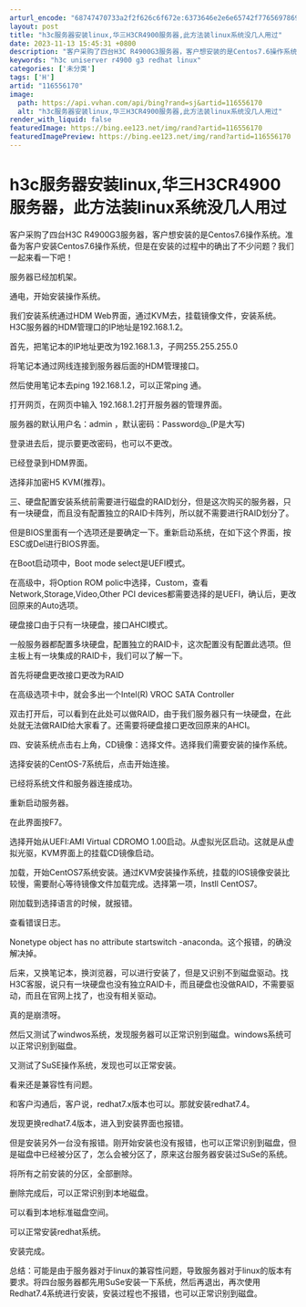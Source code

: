 ```yaml
---
arturl_encode: "68747470733a2f2f626c6f672e:6373646e2e6e65742f77656978696e5f34323532323735302f:61727469636c652f64657461696c732f313136353536313730"
layout: post
title: "h3c服务器安装linux,华三H3CR4900服务器,此方法装linux系统没几人用过"
date: 2023-11-13 15:45:31 +0800
description: "客户采购了四台H3C R4900G3服务器，客户想安装的是Centos7.6操作系统。准备为客户安装"
keywords: "h3c uniserver r4900 g3 redhat linux"
categories: ['未分类']
tags: ['H']
artid: "116556170"
image:
  path: https://api.vvhan.com/api/bing?rand=sj&artid=116556170
  alt: "h3c服务器安装linux,华三H3CR4900服务器,此方法装linux系统没几人用过"
render_with_liquid: false
featuredImage: https://bing.ee123.net/img/rand?artid=116556170
featuredImagePreview: https://bing.ee123.net/img/rand?artid=116556170
---
```


# h3c服务器安装linux,华三H3CR4900服务器，此方法装linux系统没几人用过

客户采购了四台H3C R4900G3服务器，客户想安装的是Centos7.6操作系统。准备为客户安装Centos7.6操作系统，但是在安装的过程中的确出了不少问题？我们一起来看一下吧！

服务器已经加机架。

通电，开始安装操作系统。

我们安装系统通过HDM Web界面，通过KVM去，挂载镜像文件，安装系统。H3C服务器的HDM管理口的IP地址是192.168.1.2。

首先，把笔记本的IP地址更改为192.168.1.3，子网255.255.255.0

将笔记本通过网线连接到服务器后面的HDM管理接口。

然后使用笔记本去ping 192.168.1.2，可以正常ping 通。

打开网页，在网页中输入 192.168.1.2打开服务器的管理界面。

服务器的默认用户名：admin ，默认密码：Password@\_(P是大写)

登录进去后，提示要更改密码，也可以不更改。

已经登录到HDM界面。

选择非加密H5 KVM(推荐)。

三、硬盘配置安装系统前需要进行磁盘的RAID划分，但是这次购买的服务器，只有一块硬盘，而且没有配置独立的RAID卡阵列，所以就不需要进行RAID划分了。

但是BIOS里面有一个选项还是要确定一下。重新启动系统，在如下这个界面，按ESC或Del进行BIOS界面。

在Boot启动项中，Boot mode select是UEFI模式。

在高级中，将Option ROM polic中选择，Custom，查看Network,Storage,Video,Other PCI devices都需要选择的是UEFI，确认后，更改回原来的Auto选项。

硬盘接口由于只有一块硬盘，接口AHCI模式。

一般服务器都配置多块硬盘，配置独立的RAID卡，这次配置没有配置此选项。但主板上有一块集成的RAID卡，我们可以了解一下。

首先将硬盘更改接口更改为RAID

在高级选项卡中，就会多出一个Intel(R) VROC SATA Controller

双击打开后，可以看到在此处可以做RAID，由于我们服务器只有一块硬盘，在此处就无法做RAID给大家看了。还需要将硬盘接口更改回原来的AHCI。

四、安装系统点击右上角，CD镜像：选择文件。选择我们需要安装的操作系统。

选择安装的CentOS-7系统后，点击开始连接。

已经将系统文件和服务器连接成功。

重新启动服务器。

在此界面按F7。

选择开始从UEFI:AMI Virtual CDROMO 1.00启动。从虚拟光区启动。这就是从虚拟光驱，KVM界面上的挂载CD镜像启动。

加载，开始CentOS7系统安装。通过KVM安装操作系统，挂载的IOS镜像安装比较慢，需要耐心等待镜像文件加载完成。选择第一项，Instll CentOS7。

刚加载到选择语言的时候，就报错。

查看错误日志。

Nonetype object has no attribute startswitch -anaconda。这个报错，的确没解决掉。

后来，又换笔记本，换浏览器，可以进行安装了，但是又识别不到磁盘驱动。找H3C客服，说只有一块硬盘也没有独立RAID卡，而且硬盘也没做RAID，不需要驱动，而且在官网上找了，也没有相关驱动。

真的是崩溃呀。

然后又测试了windwos系统，发现服务器可以正常识别到磁盘。windows系统可以正常识别到磁盘。

又测试了SuSE操作系统，发现也可以正常安装。

看来还是兼容性有问题。

和客户沟通后，客户说，redhat7.x版本也可以。那就安装redhat7.4。

发现更换redhat7.4版本，进入到安装界面也报错。

但是安装另外一台没有报错。刚开始安装也没有报错，也可以正常识别到磁盘，但是磁盘中已经被分区了，怎么会被分区了，原来这台服务器安装过SuSe的系统。

将所有之前安装的分区，全部删除。

删除完成后，可以正常识别到本地磁盘。

可以看到本地标准磁盘空间。

可以正常安装redhat系统。

安装完成。

总结：可能是由于服务器对于linux的兼容性问题，导致服务器对于linux的版本有要求。将四台服务器都先用SuSe安装一下系统，然后再退出，再次使用Redhat7.4系统进行安装，安装过程也不报错，也可以正常识别到磁盘。